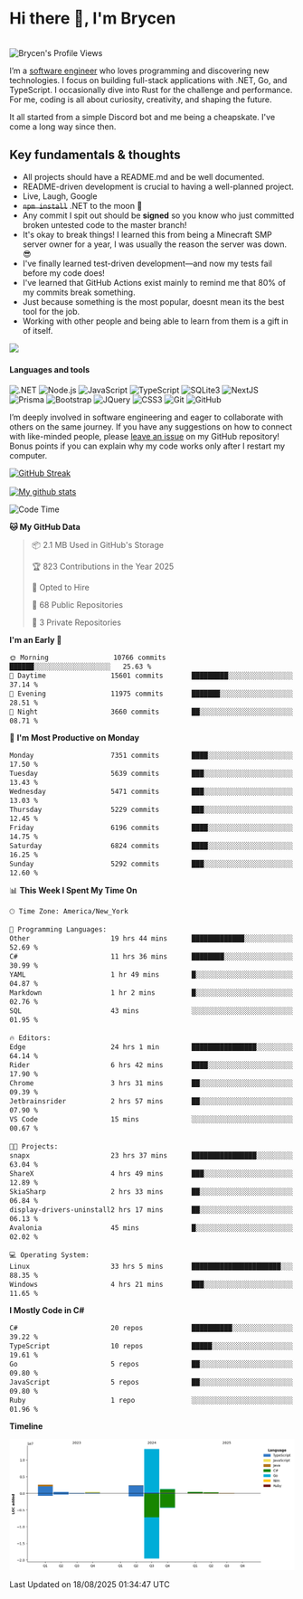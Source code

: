 # Hi there 👋, I'm Brycen

<br>
<img src="https://komarev.com/ghpvc/?username=BrycensRanch" alt="Brycen's Profile Views" />

I’m a [software engineer](https://en.wikipedia.org/wiki/Software_engineering) who loves programming and discovering new technologies. I focus on building full-stack applications with .NET, Go, and TypeScript. I occasionally dive into Rust for the challenge and performance. For me, coding is all about curiosity, creativity, and shaping the future.

It all started from a simple Discord bot and me being a cheapskate. I've come a long way since then.

## Key fundamentals & thoughts

- All projects should have a README.md and be well documented.
- README-driven development is crucial to having a well-planned project.
- Live, Laugh, Google
- ~~`npm install`~~ .NET to the moon 🚀
- Any commit I spit out should be **signed** so you know who just committed broken untested code to the master branch!
- It's okay to break things! I learned this from being a Minecraft SMP server owner for a year, I was usually the reason the server was down. 😎
- I've finally learned test-driven development—and now my tests fail before my code does!
- I've learned that GitHub Actions exist mainly to remind me that 80% of my commits break something.
- Just because something is the most popular, doesnt mean its the best tool for the job.
- Working with other people and being able to learn from them is a gift in of itself.

<img src="https://res.cloudinary.com/practicaldev/image/fetch/s--OoBLh7-Q--/c_limit%2Cf_auto%2Cfl_progressive%2Cq_auto%2Cw_880/https://cdn-images-1.medium.com/max/1614/1%2A8BlqJ8lNVZzuRjAg1mZ50w.png" height="400"/>

<h4>Languages and tools</h4>
<p>
  <img src="https://img.shields.io/badge/.NET-%23512BD4.svg?&style=for-the-badge&logo=dotnet&logoColor=white" alt=".NET" />
  <img src="https://img.shields.io/badge/node.js%20-%2343853D.svg?&style=for-the-badge&logo=node.js&logoColor=white" alt="Node.js" />
  <img src="https://img.shields.io/badge/javascript%20-%23323330.svg?&style=for-the-badge&logo=javascript&logoColor=%23F7DF1E" alt="JavaScript" />
  <img src="https://img.shields.io/badge/typescript%20-%23323330.svg?&style=for-the-badge&logo=typescript&logoColor=#3467eb" alt="TypeScript" />
  <img src="https://img.shields.io/badge/sqlite3%20-%23323330.svg?&style=for-the-badge&logo=sqlite&logoColor=#3467eb" alt="SQLite3" />
  <img src="https://img.shields.io/badge/Next.JS%20-%23323330.svg?&style=for-the-badge&logo=next.js&logoColor=#3467eb" alt="NextJS" />
  <img src="https://img.shields.io/badge/Prisma%20-%23323330.svg?&style=for-the-badge&logo=prisma&logoColor=#3467eb" alt="Prisma" />
  <img src="https://img.shields.io/badge/bootstrap%20-%23323330.svg?&style=for-the-badge&logo=bootstrap" alt="Bootstrap" />
  <img src="https://img.shields.io/badge/jquery%20-%23323330.svg?&style=for-the-badge&logo=jquery" alt="JQuery" />
  <img src="https://img.shields.io/badge/css3%20-%23323330.svg?&style=for-the-badge&logo=css3" alt="CSS3" />
  <img src="https://img.shields.io/badge/git%20-%23323330.svg?&style=for-the-badge&logo=git" alt="Git" />
  <img src="https://img.shields.io/badge/github%20-%23323330.svg?&style=for-the-badge&logo=github" alt="GitHub" />
</p>

I’m deeply involved in software engineering and eager to collaborate with others on the same journey. If you have any suggestions on how to connect with like-minded people, please [leave an issue](https://github.com/BrycensRanch/BrycensRanch/issues/new) on my GitHub repository! Bonus points if you can explain why my code works only after I restart my computer. 

<p><a href="https://git.io/streak-stats"><img src=https://github-readme-streak-stats-eight.vercel.app?user=BrycensRanch&amp;theme=dark&amp;hide_border=true&fire=EB5454&amp;ring=0CEB19" alt="GitHub Streak"></a></p>

<a href="https://github.com/anuraghazra/github-readme-stats">
  <img align="center" src="https://github-readme-stats.anuraghazra1.vercel.app/api?username=BrycensRanch&show_icons=true&line_height=27&include_all_commits=true" alt="My github stats" />
</a>

<!--START_SECTION:waka-->
![Code Time](http://img.shields.io/badge/Code%20Time-2%2C539%20hrs%2050%20mins-blue)

**🐱 My GitHub Data** 

> 📦 2.1 MB Used in GitHub's Storage 
 > 
> 🏆 823 Contributions in the Year 2025
 > 
> 💼 Opted to Hire
 > 
> 📜 68 Public Repositories 
 > 
> 🔑 3 Private Repositories 
 > 
**I'm an Early 🐤** 

```text
🌞 Morning                10766 commits       ██████░░░░░░░░░░░░░░░░░░░   25.63 % 
🌆 Daytime                15601 commits       █████████░░░░░░░░░░░░░░░░   37.14 % 
🌃 Evening                11975 commits       ███████░░░░░░░░░░░░░░░░░░   28.51 % 
🌙 Night                  3660 commits        ██░░░░░░░░░░░░░░░░░░░░░░░   08.71 % 
```
📅 **I'm Most Productive on Monday** 

```text
Monday                   7351 commits        ████░░░░░░░░░░░░░░░░░░░░░   17.50 % 
Tuesday                  5639 commits        ███░░░░░░░░░░░░░░░░░░░░░░   13.43 % 
Wednesday                5471 commits        ███░░░░░░░░░░░░░░░░░░░░░░   13.03 % 
Thursday                 5229 commits        ███░░░░░░░░░░░░░░░░░░░░░░   12.45 % 
Friday                   6196 commits        ████░░░░░░░░░░░░░░░░░░░░░   14.75 % 
Saturday                 6824 commits        ████░░░░░░░░░░░░░░░░░░░░░   16.25 % 
Sunday                   5292 commits        ███░░░░░░░░░░░░░░░░░░░░░░   12.60 % 
```


📊 **This Week I Spent My Time On** 

```text
🕑︎ Time Zone: America/New_York

💬 Programming Languages: 
Other                    19 hrs 44 mins      █████████████░░░░░░░░░░░░   52.69 % 
C#                       11 hrs 36 mins      ████████░░░░░░░░░░░░░░░░░   30.99 % 
YAML                     1 hr 49 mins        █░░░░░░░░░░░░░░░░░░░░░░░░   04.87 % 
Markdown                 1 hr 2 mins         █░░░░░░░░░░░░░░░░░░░░░░░░   02.76 % 
SQL                      43 mins             ░░░░░░░░░░░░░░░░░░░░░░░░░   01.95 % 

🔥 Editors: 
Edge                     24 hrs 1 min        ████████████████░░░░░░░░░   64.14 % 
Rider                    6 hrs 42 mins       ████░░░░░░░░░░░░░░░░░░░░░   17.90 % 
Chrome                   3 hrs 31 mins       ██░░░░░░░░░░░░░░░░░░░░░░░   09.39 % 
Jetbrainsrider           2 hrs 57 mins       ██░░░░░░░░░░░░░░░░░░░░░░░   07.90 % 
VS Code                  15 mins             ░░░░░░░░░░░░░░░░░░░░░░░░░   00.67 % 

🐱‍💻 Projects: 
snapx                    23 hrs 37 mins      ████████████████░░░░░░░░░   63.04 % 
ShareX                   4 hrs 49 mins       ███░░░░░░░░░░░░░░░░░░░░░░   12.89 % 
SkiaSharp                2 hrs 33 mins       ██░░░░░░░░░░░░░░░░░░░░░░░   06.84 % 
display-drivers-uninstall2 hrs 17 mins       ██░░░░░░░░░░░░░░░░░░░░░░░   06.13 % 
Avalonia                 45 mins             █░░░░░░░░░░░░░░░░░░░░░░░░   02.02 % 

💻 Operating System: 
Linux                    33 hrs 5 mins       ██████████████████████░░░   88.35 % 
Windows                  4 hrs 21 mins       ███░░░░░░░░░░░░░░░░░░░░░░   11.65 % 
```

**I Mostly Code in C#** 

```text
C#                       20 repos            ██████████░░░░░░░░░░░░░░░   39.22 % 
TypeScript               10 repos            █████░░░░░░░░░░░░░░░░░░░░   19.61 % 
Go                       5 repos             ██░░░░░░░░░░░░░░░░░░░░░░░   09.80 % 
JavaScript               5 repos             ██░░░░░░░░░░░░░░░░░░░░░░░   09.80 % 
Ruby                     1 repo              ░░░░░░░░░░░░░░░░░░░░░░░░░   01.96 % 
```



**Timeline**

![Lines of Code chart](https://raw.githubusercontent.com/BrycensRanch/BrycensRanch/main/assets/bar_graph.png)


 Last Updated on 18/08/2025 01:34:47 UTC
<!--END_SECTION:waka-->

<!--
**BrycensRanch/BrycensRanch** is a ✨ _special_ ✨ repository because its `README.md` (this file) appears on your GitHub profile.

Here are some ideas to get you started:

- 🔭 I’m currently working on ...
- 🌱 I’m currently learning ...
- 👯 I’m looking to collaborate on ...
- 🤔 I’m looking for help with ...
- 💬 Ask me about ...
- 📫 How to reach me: ...
- 😄 Pronouns: ...
- ⚡ Fun fact: ...
-->
